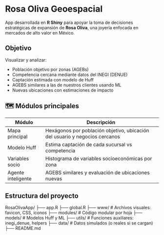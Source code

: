 # Rosa Oliva Geoespacial

App desarrollada en **R Shiny** para apoyar la toma de decisiones estratégicas de expansión de **Rosa Oliva**, una joyería enfocada en mercados de alto valor en México.

## Objetivo

Visualizar y analizar:

- Población objetivo por zonas (AGEBs)
- Competencia cercana mediante datos del INEGI (DENUE)
- Captación estimada con modelo de Huff
- AGEBS similares a las de nuestros clientes usando ML
- Nuevas ubicaciones con estimaciones de impacto

## 🗺️ Módulos principales

| Módulo              | Descripción                                                                 |
|---------------------|-----------------------------------------------------------------------------|
| Mapa principal     | Hexágonos por población objetivo, ubicación del usuario y negocios cercanos |
| Modelo Huff       | Estima captación de cada sucursal vs competencia                           |
| Variables socio   | Histograma de variables socioeconómicas por zona                            |
| Agente inteligente| AGEBS similares y evaluación de ubicaciones nuevas                          |

## Estructura del proyecto

RosaOlivaApp/
├── app.R
├── global.R
├── www/ # Archivos visuales: favicon, CSS, íconos
├── modules/ # Código modular por hoja
├── models/ # Modelos Huff y ML
├── utils/ # Funciones auxiliares: inegi_denue, helpers
├── data/ # Datos simulados (o reales si se cargan)
├── README.md

